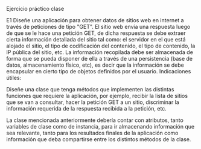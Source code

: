 Ejercicio práctico clase 

E1 Diseñe una aplicación para obtener datos de sitios web en internet a través de
peticiones de tipo "GET". El sitio web envía una respuesta luego de que se le hace una
petición GET, de dicha respuesta se debe extraer cierta información detallada del sitio
tal como: el servidor en el que está alojado el sitio, el tipo de codificación del
contenido, el tipo de contenido, la IP pública del sitio, etc. La información recopilada
debe ser almacenada de forma que se pueda disponer de ella a través de una
persistencia (base de datos, almacenamiento físico, etc), es decir que la información
se debe encapsular en cierto tipo de objetos definidos por el usuario.
Indicaciones útiles:

Diseñe una clase que tenga métodos que implementen las distintas funciones que
requiere la aplicación, por ejemplo, recibir la lista de sitios que se van a consultar,
hacer la petición GET a un sitio, discriminar la información requerida de la respuesta
recibida a la petición, etc.

La clase mencionada anteriormente debería contar con atributos, tanto variables de
clase como de instancia, para ir almacenando información que sea relevante, tanto
para los resultados finales de la aplicación como información que deba compartirse
entre los distintos métodos de la clase.
